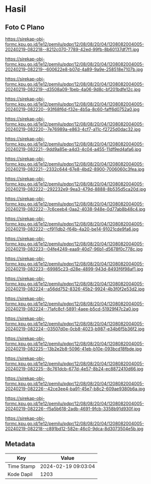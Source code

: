 # Hasil

## Foto C Plano

https://sirekap-obj-formc.kpu.go.id/1e12/pemilu/pdpr/12/08/08/20/04/1208082004005-20240219-082218--8212c070-7789-42ed-99fb-8b60137df7f1.jpg

https://sirekap-obj-formc.kpu.go.id/1e12/pemilu/pdpr/12/08/08/20/04/1208082004005-20240219-082219--600622e8-b07d-4a89-9a9e-258518e7107b.jpg

https://sirekap-obj-formc.kpu.go.id/1e12/pemilu/pdpr/12/08/08/20/04/1208082004005-20240219-082219--d3508a09-1beb-4a06-9d8c-bf201bdfe12c.jpg

https://sirekap-obj-formc.kpu.go.id/1e12/pemilu/pdpr/12/08/08/20/04/1208082004005-20240219-082220--93f68f6d-f32e-4b5a-8c60-faff6d0752a0.jpg

https://sirekap-obj-formc.kpu.go.id/1e12/pemilu/pdpr/12/08/08/20/04/1208082004005-20240219-082220--7e76989a-e863-4cf7-a11c-f2725d0dac32.jpg

https://sirekap-obj-formc.kpu.go.id/1e12/pemilu/pdpr/12/08/08/20/04/1208082004005-20240219-082221--9dd9a85e-a4d3-4c04-a455-11df9ed4afa6.jpg

https://sirekap-obj-formc.kpu.go.id/1e12/pemilu/pdpr/12/08/08/20/04/1208082004005-20240219-082221--2332c644-67e8-4bd2-8900-7006060c3fea.jpg

https://sirekap-obj-formc.kpu.go.id/1e12/pemilu/pdpr/12/08/08/20/04/1208082004005-20240219-082222--292232e9-9ea3-479d-8888-8b535d5ca20d.jpg

https://sirekap-obj-formc.kpu.go.id/1e12/pemilu/pdpr/12/08/08/20/04/1208082004005-20240219-082222--7c6ceeb4-0aa2-4038-948e-0d77ab8b48c4.jpg

https://sirekap-obj-formc.kpu.go.id/1e12/pemilu/pdpr/12/08/08/20/04/1208082004005-20240219-082222--cf911db2-f64b-4a20-be14-91021cde9fa6.jpg

https://sirekap-obj-formc.kpu.go.id/1e12/pemilu/pdpr/12/08/08/20/04/1208082004005-20240219-082223--04fe4249-eaa9-40d7-96b1-d5678f0c778c.jpg

https://sirekap-obj-formc.kpu.go.id/1e12/pemilu/pdpr/12/08/08/20/04/1208082004005-20240219-082223--69985c23-d28e-4899-943d-8493f6f98af1.jpg

https://sirekap-obj-formc.kpu.go.id/1e12/pemilu/pdpr/12/08/08/20/04/1208082004005-20240219-082224--a56dd752-8326-45b2-9924-4b3f0f2e53d2.jpg

https://sirekap-obj-formc.kpu.go.id/1e12/pemilu/pdpr/12/08/08/20/04/1208082004005-20240219-082224--71afc8cf-5891-4aee-b5cd-51929f47c2a0.jpg

https://sirekap-obj-formc.kpu.go.id/1e12/pemilu/pdpr/12/08/08/20/04/1208082004005-20240219-082224--03507d0e-0cb8-4023-b987-e34b6f5b36f2.jpg

https://sirekap-obj-formc.kpu.go.id/1e12/pemilu/pdpr/12/08/08/20/04/1208082004005-20240219-082225--13b2e2b8-5096-41eb-b10e-093bcd18fbde.jpg

https://sirekap-obj-formc.kpu.go.id/1e12/pemilu/pdpr/12/08/08/20/04/1208082004005-20240219-082225--8c761dcb-677d-4e57-8b24-ec8872410d66.jpg

https://sirekap-obj-formc.kpu.go.id/1e12/pemilu/pdpr/12/08/08/20/04/1208082004005-20240219-082226--42ce3ee4-ba91-45e7-b8c2-609ae9380b6a.jpg

https://sirekap-obj-formc.kpu.go.id/1e12/pemilu/pdpr/12/08/08/20/04/1208082004005-20240219-082226--f5a5b618-2adb-4691-9fcb-3358b91d930f.jpg

https://sirekap-obj-formc.kpu.go.id/1e12/pemilu/pdpr/12/08/08/20/04/1208082004005-20240219-082218--c891bd12-582e-46c0-9dca-8d3073504e5b.jpg


## Metadata

| Key        | Value               |
| ---------- | ------------------- |
| Time Stamp | 2024-02-19 09:03:04 |
| Kode Dapil | 1203                |



